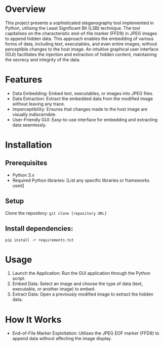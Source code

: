# Overview
This project presents a sophisticated steganography tool implemented in Python, utilising the Least Significant Bit (LSB) technique. The tool capitalises on the characteristic end-of-file marker (FFD9) in JPEG images to append hidden data. This approach enables the embedding of various forms of data, including text, executables, and even entire images, without perceptible changes to the host image. An intuitive graphical user interface (GUI) facilitates the injection and extraction of hidden content, maintaining the secrecy and integrity of the data.

# Features
- Data Embedding: Embed text, executables, or images into JPEG files.
- Data Extraction: Extract the embedded data from the modified image without leaving any trace.
- Imperceptibility: Ensures that changes made to the host image are visually indiscernible.
- User-Friendly GUI: Easy-to-use interface for embedding and extracting data seamlessly.

# Installation
## Prerequisites
- Python 3.x
- Required Python libraries: [List any specific libraries or frameworks used]

## Setup
Clone the repository:
```git clone [repository URL]```

## Install dependencies:
```pip install -r requirements.txt```

# Usage
1. Launch the Application: Run the GUI application through the Python script.
2. Embed Data: Select an image and choose the type of data (text, executable, or another image) to embed.
3. Extract Data: Open a previously modified image to extract the hidden data.

# How It Works
- End-of-File Marker Exploitation: Utilises the JPEG EOF marker (FFD9) to append data without affecting the image display.

